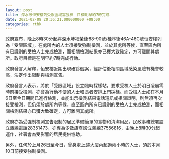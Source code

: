 ```yaml
---
layout: post
title: 深水埗恒安樓列受限區域需強檢　目標明早約7時完成
date: 2021-02-08 20:36:21.000000000 +08:00
categories: rthk
---
```


政府宣布，晚上8時30分起將深水埗福榮街88-90號/桂林街46A-46C號恒安樓列為「受限區域」，在處所內的人士須接受強制檢測，並於其處所等候，直至區內所有已識別的受檢人士完成檢測，而相關檢測結果亦已獲大致確定，方可離開其處所。政府目標是在明早約7時完成行動。

政府發言人解釋，恒安樓近期出現確診個案，經評估後相關區域感染風險有機會較高，決定作出限制與檢測宣告。

政府發言人表示，將於「受限區域」設立臨時採樣站，要求受檢人士於明日凌晨零時前接受檢測，亦會為行動不便的人士和長者安排上門採樣。而受檢人士如在本月6日至今日期間已進行檢測，並能出示檢測結果電話短訊或相關證明，則無須再次接受檢測，但仍須於處所內等候，直至區內所有已識別的受檢人士完成檢測，而相關檢測結果亦已獲大致確定，方可離開其處所。

政府亦為受強制檢測宣告限制的居民準備簡單的食物和清潔用品。民政事務總署設立熱線電話28351473，亦專為少數族裔設立熱線37556816，由晚上8時30分起運作，社署會為受影響的居民提供協助。

另外，任何於上月26日至今日，曾身處上述大廈內超過兩小時的人士，須於本月10日前接受強制檢測。
